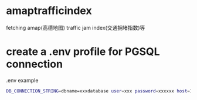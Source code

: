 # amaptrafficindex
fetching amap(高德地图) traffic jam index(交通拥堵指数)等

# create a .env profile for PGSQL connection
.env example

```bash
DB_CONNECTION_STRING=dbname=xxxdatabase user=xxx password=xxxxxx host=192.168.x.x sslmode=disable
```